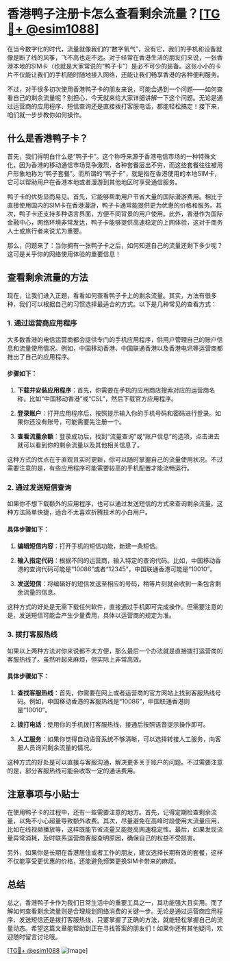 # 香港鸭子注册卡怎么查看剩余流量？[[TG💪+ @esim1088](https://t.me/s/esim1088)]

在当今数字化的时代，流量就像我们的“数字氧气”，没有它，我们的手机和设备就像是断了线的风筝，飞不高也走不远。对于经常在香港生活的朋友们来说，一张香港本地的SIM卡（也就是大家常说的“鸭子卡”）是必不可少的装备。这张小小的卡片不仅能让我们的手机随时随地接入网络，还能让我们畅享香港的各种便利服务。

不过，对于很多初次使用香港鸭子卡的朋友来说，可能会遇到一个问题——如何查看自己的剩余流量呢？别担心，今天就来给大家详细讲解一下这个问题。无论是通过运营商的应用程序、短信查询还是直接拨打客服电话，都能轻松搞定！接下来，咱们就一步步教你如何操作。

## 什么是香港鸭子卡？

首先，我们得明白什么是“鸭子卡”。这个称呼来源于香港电信市场的一种特殊文化，因为香港的移动通信市场竞争激烈，各种套餐层出不穷，而这些套餐往往被用户形象地称为“鸭子套餐”。而所谓的“鸭子卡”，就是指在香港使用的本地SIM卡，它可以帮助用户在香港本地或者漫游到其他地区时享受通信服务。

鸭子卡的优势显而易见。首先，它能够帮助用户节省大量的国际漫游费用。相比于直接使用国内的SIM卡在香港漫游，鸭子卡通常能提供更为优惠的价格和服务。其次，鸭子卡还支持多种语言界面，方便不同背景的用户使用。此外，香港作为国际金融中心，网络环境非常发达，鸭子卡能够提供高速稳定的上网体验，这对于商务人士或旅行者来说尤为重要。

那么，问题来了：当你拥有一张鸭子卡之后，如何知道自己的流量还剩下多少呢？这可是关乎你的网络使用体验的重要信息！

## 查看剩余流量的方法

现在，让我们进入正题，看看如何查看鸭子卡上的剩余流量。其实，方法有很多种，我们可以根据自己的习惯选择最适合的方式。以下是几种常见的查看方式：

### 1. 通过运营商应用程序

大多数香港的电信运营商都会提供专门的手机应用程序，供用户管理自己的账户信息和流量使用情况。例如，中国移动香港、中国联通香港以及香港电讯等运营商都推出了自己的应用程序。

#### 步骤如下：
1. **下载并安装应用程序**：首先，你需要在手机的应用商店搜索对应的运营商名称，比如“中国移动香港”或“CSL”，然后下载官方应用程序。
   
2. **登录账户**：打开应用程序后，按照提示输入你的手机号码和密码进行登录。如果你还没有账号，可能需要先注册一个。

3. **查看流量余额**：登录成功后，找到“流量查询”或“账户信息”的选项，点击进去就可以看到你的剩余流量以及其他相关信息了。

这种方式的优点在于直观且实时更新，你可以随时掌握自己的流量使用状况。不过需要注意的是，有些应用程序可能需要较高的手机配置才能流畅运行。

### 2. 通过发送短信查询

如果你不想下载额外的应用程序，也可以通过发送短信的方式来查询剩余流量。这种方法简单快捷，适合不太喜欢折腾技术的小白用户。

#### 具体步骤如下：
1. **编辑短信内容**：打开手机的短信功能，新建一条短信。
   
2. **输入指定代码**：根据不同的运营商，输入特定的查询代码。比如，中国移动香港的查询代码可能是“10086”或者“12345”，中国联通香港可能是“10010”。

3. **发送短信**：将编辑好的短信发送至相应的号码，稍等片刻就会收到一条包含剩余流量的信息。

这种方式的好处是无需下载任何软件，直接通过手机即可完成操作。但需要注意的是，发送短信可能会产生少量费用，具体以运营商的规定为准。

### 3. 拨打客服热线

如果以上两种方法对你来说都不太方便，那么最后一个办法就是直接拨打运营商的客服热线了。虽然听起来麻烦，但实际上非常高效。

#### 具体步骤如下：
1. **查找客服热线**：首先，你需要在网上或者运营商的官方网站上找到客服热线号码。例如，中国移动香港的客服热线是“10086”，中国联通香港则是“10010”。

2. **拨打电话**：使用你的手机拨打客服热线，接通后按照语音提示操作即可。

3. **人工服务**：如果你觉得自动语音系统不够清晰，可以选择转接人工服务，向客服人员询问剩余流量的情况。

这种方式的好处是可以直接与客服沟通，解决更多关于账户的问题。不过需要注意的是，部分客服热线可能会收取一定的通话费用。

## 注意事项与小贴士

在使用鸭子卡的过程中，还有一些需要注意的地方。首先，记得定期检查剩余流量，以免不小心超量导致额外收费。其次，尽量避免在高峰时段使用大流量应用，比如在线视频播放等，这样既能节省流量又能提高网速稳定性。最后，如果发现流量异常消耗，及时联系运营商客服查明原因，确保自己的权益不受损害。

另外，如果你是长期在香港居住或者工作的朋友，建议选择长期有效的套餐，这样不仅能享受更优惠的价格，还能避免频繁更换SIM卡带来的麻烦。

## 总结

总之，香港鸭子卡作为我们日常生活中的重要工具之一，其功能强大且实用。而了解如何查看剩余流量则是合理规划网络消费的关键一步。无论是通过运营商应用程序、发送短信还是拨打客服热线，只要掌握了正确的方法，就能轻松掌握自己的流量动态。希望这篇文章能帮助到正在寻找答案的朋友们！如果你还有其他疑问，欢迎随时留言讨论哦。

[[TG💪+ @esim1088](https://t.me/s/esim1088) ![Image](https://i.postimg.cc/4NQfJmqS/Snipaste-2025-05-13-00-14-12.png)]